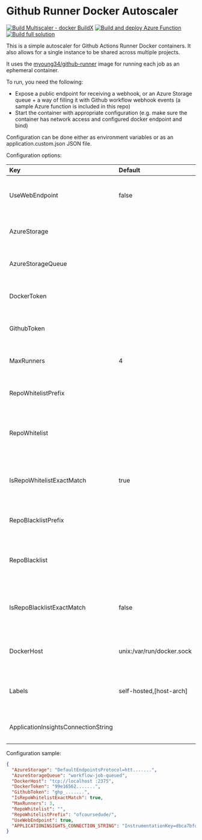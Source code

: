 # Github Runner Docker Autoscaler

[![Build Multiscaler - docker BuildX](https://github.com/ofcoursedude/github-actions-autoscaler/actions/workflows/MultiArchBuild.yml/badge.svg)](https://github.com/ofcoursedude/github-actions-autoscaler/actions/workflows/MultiArchBuild.yml)
[![Build and deploy Azure Function](https://github.com/ofcoursedude/github-actions-autoscaler/actions/workflows/WorkflowFunctions.yml/badge.svg)](https://github.com/ofcoursedude/github-actions-autoscaler/actions/workflows/WorkflowFunctions.yml)
[![Build full solution](https://github.com/ofcoursedude/github-actions-autoscaler/actions/workflows/BranchBuild.yml/badge.svg)](https://github.com/ofcoursedude/github-actions-autoscaler/actions/workflows/BranchBuild.yml)

This is a simple autoscaler for Github Actions Runner Docker containers. It also allows for a single instance to be shared across multiple projects.

It uses the [myoung34/github-runner](https://github.com/myoung34/docker-github-actions-runner) image for running each job as an ephemeral container.

To run, you need the following:

- Expose a public endpoint for receiving a webhook, or an Azure Storage queue + a way of filling it with Github workflow webhook events (a sample Azure function is included in this repo)
- Start the container with appropriate configuration (e.g. make sure the container has network access and configured docker endpoint and bind)

Configuration can be done either as environment variables or as an application.custom.json JSON file.

Configuration options:

| **Key**                             | **Default**               | **Description**                                            |
| :---------------------------------- | :------------------------ | :--------------------------------------------------------- |
| UseWebEndpoint                      | false                     | Use a web endpoint to receive webhook events.              |
| AzureStorage                        |                           | Azure Storage connection string                            |
| AzureStorageQueue                   |                           | Azure Storage Queue name                                   |
| DockerToken                         |                           | PAT for Docker hub (to avoid daily limits)                 |
| GithubToken                         |                           | PAT for GitHub.com (to register runners)                   |
| MaxRunners                          | 4                         | Max number of concurrent runners                           |
| RepoWhitelistPrefix                 |                           | Whitelist prefix for github repos                          |
| RepoWhitelist                       |                           | Comma-separated list of whitelisted github repos           |
| IsRepoWhitelistExactMatch           | true                      | Whether items in whitelist are exact matches or prefixes   |
| RepoBlacklistPrefix                 |                           | Blacklist prefix for github repos                          |
| RepoBlacklist                       |                           | Comma-separated list of blacklisted github repos           |
| IsRepoBlacklistExactMatch           | false                     | Whether items in blacklisted are exact matches or prefixes |
| DockerHost                          | unix:/var/run/docker.sock | Docker endpoint the autoscaler should use                  |
| Labels                              | self-hosted,[host-arch]   | Comma-separated list of labels applied to runners          |
| ApplicationInsightsConnectionString |                           | Connection string for Application Insights                 |

Configuration sample:

```json
{
  "AzureStorage": "DefaultEndpointsProtocol=htt.......",
  "AzureStorageQueue": "workflow-job-queued",
  "DockerHost": "tcp://localhost :2375",
  "DockerToken": "99e16562.......",
  "GithubToken": "ghp_.......",
  "IsRepoWhitelistExactMatch": true,
  "MaxRunners": 3,
  "RepoWhitelist": "",
  "RepoWhitelistPrefix": "ofcoursedude/",
  "UseWebEndpoint": true,
  "APPLICATIONINSIGHTS_CONNECTION_STRING": "InstrumentationKey=dbca7bfd-......."
}
```
